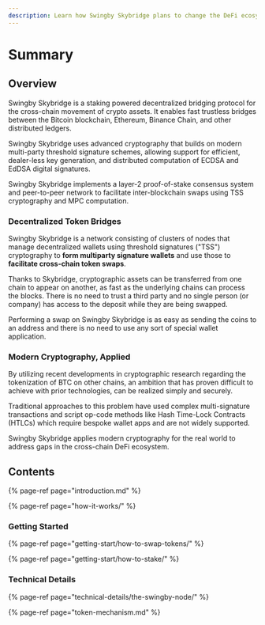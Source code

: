 ```yaml
---
description: Learn how Swingby Skybridge plans to change the DeFi ecosystem!
---
```


# Summary

## Overview

Swingby Skybridge is a staking powered decentralized bridging protocol for the cross-chain movement of crypto assets. It enables fast trustless bridges between the Bitcoin blockchain, Ethereum, Binance Chain, and other distributed ledgers.

Swingby Skybridge uses advanced cryptography that builds on modern multi-party threshold signature schemes, allowing support for efficient, dealer-less key generation, and distributed computation of ECDSA and EdDSA digital signatures.

Swingby Skybridge implements a layer-2 proof-of-stake consensus system and peer-to-peer network to facilitate inter-blockchain swaps using TSS cryptography and MPC computation.

### Decentralized Token Bridges

Swingby Skybridge is a network consisting of clusters of nodes that manage decentralized wallets using threshold signatures \("TSS"\) cryptography to **form multiparty signature wallets** and use those to **facilitate cross-chain token swaps**.

Thanks to Skybridge, cryptographic assets can be transferred from one chain to appear on another, as fast as the underlying chains can process the blocks. There is no need to trust a third party and no single person \(or company\) has access to the deposit while they are being swapped.

Performing a swap on Swingby Skybridge is as easy as sending the coins to an address and there is no need to use any sort of special wallet application.

### **Modern Cryptography, Applied**

By utilizing recent developments in cryptographic research regarding the tokenization of BTC on other chains, an ambition that has proven difficult to achieve with prior technologies, can be realized simply and securely.

Traditional approaches to this problem have used complex multi-signature transactions and script op-code methods like Hash Time-Lock Contracts \(HTLCs\) which require bespoke wallet apps and are not widely supported. 

Swingby Skybridge applies modern cryptography for the real world to address gaps in the cross-chain DeFi ecosystem.

## Contents

{% page-ref page="introduction.md" %}

{% page-ref page="how-it-works/" %}

### Getting Started

{% page-ref page="getting-start/how-to-swap-tokens/" %}

{% page-ref page="getting-start/how-to-stake/" %}

### Technical Details

{% page-ref page="technical-details/the-swingby-node/" %}

{% page-ref page="token-mechanism.md" %}





